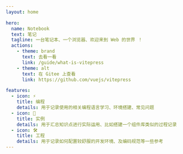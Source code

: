 ```yaml
---
layout: home

hero:
  name: Notebook
  text: 笔记
  tagline: 一台笔记本、一个浏览器、欢迎来到 Web 的世界 ！
  actions:
    - theme: brand
      text: 去看一看
      link: /guide/what-is-vitepress
    - theme: alt
      text: 在 Gitee 上查看
      link: https://github.com/vuejs/vitepress

features:
  - icon: ⚡️
    title: 编程
    details: 用于记录使用的相关编程语言学习、环境搭建、常见问题
  - icon: 🖖
    title: 实例
    details: 用于汇总知识点进行实际运用、比如搭建一个组件库类似的过程记录
  - icon: 🛠️
    title: 工程
    details: 用于记录如何配置较舒服的开发环境、及编码规范等一些参考
---
```

